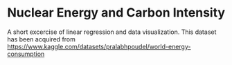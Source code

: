 # Nuclear Energy and Carbon Intensity

A short excercise of linear regression and data visualization.
This dataset has been acquired from https://www.kaggle.com/datasets/pralabhpoudel/world-energy-consumption




